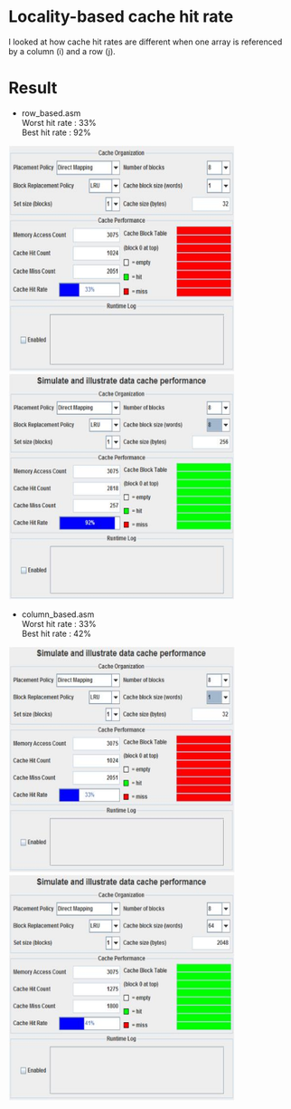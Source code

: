 # Locality-based cache hit rate
I looked at how cache hit rates are different when one array is referenced by a column (i) and a row (j). <br>

# Result
* row_based.asm <br>
Worst hit rate : 33% <br>
Best hit rate : 92% <br>

<div><img src="image/fast1.jpg" width="400" height="400"></div><div><img src="image/fast2.jpg" width="400" height="400"></div>

* column_based.asm <br>
Worst hit rate : 33% <br>
Best hit rate : 42% <br>

<div><img src="image/slow1.jpg" width="400" height="400"></div><div><img src="image/slow2.jpg" width="400" height="400"></div>

